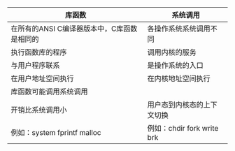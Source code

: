 |库函数|系统调用|
| --- | --- |
| 在所有的ANSI C编译器版本中，C库函数是相同的 | 各操作系统系统调用不同 |
|执行函数库的程序|调用内核的服务|
|与用户程序联系|是操作系统的入口|
|在用户地址空间执行|在内核地址空间执行|
|库函数可能调用系统调用||
|开销比系统调用小|用户态到内核态的上下文切换|
|例如：system fprintf malloc|例如：chdir fork write brk|

